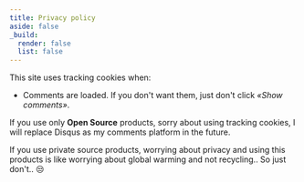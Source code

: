 ```yaml
---
title: Privacy policy
aside: false
_build:
  render: false
  list: false
---
```


This site uses tracking cookies when:

* Comments are loaded. If you don't want them, just don't click *«Show
  comments»*.

If you use only **Open Source** products, sorry about using tracking cookies, I
will replace Disqus as my comments platform in the future.

If you use private source products, worrying about privacy and using this
products is like worrying about global warming and not recycling.. So just
don't.. 😒

